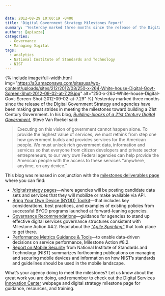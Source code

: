 ```yaml
---


date: 2012-08-29 10:00:19 -0400
title: 'Digital Government Strategy Milestones Report'
summary: 'Yesterday marked three months since the release of the Digital Government Strategy and agencies have been making great strides in meeting the milestones toward building a 21st Century Government. In his blog, Building-blocks of a 21st Century Digital Government, Steve Van Roekel said\: Executing on this vision of government cannot happen alone.'
authors: [apiazza]
categories:
  - Governance
  - Managing Digital
tags:
  - analytics
  - National Institute of Standards and Technology
  - NIST
---
```


{% include image/full-width.html img="https://s3.amazonaws.com/sitesusa/wp-content/uploads/sites/212/2012/08/250-x-264-White-house-Digital-Govt-Screen-Shot-2012-09-02-at-7.29.jpg" alt="250-x-264-White-house-Digital-Govt-Screen-Shot-2012-09-02-at-7.29" %}
Yesterday marked three months since the release of the Digital Government Strategy and agencies have been making great strides in meeting the milestones toward building a 21st Century Government. In his blog, [_Building-blocks of a 21st Century Digital Government_](http://www.whitehouse.gov/blog/2012/08/23/building-blocks-21st-century-digital-government), Steve Van Roekel said:

> Executing on this vision of government cannot happen alone. To provide the highest value of services, we must rethink from step one how government builds and provides services for the American people. We must unlock rich government data, information and services so that everyone from citizen developers and private sector entrepreneurs, to our very own Federal agencies can help provide the American people with the access to these services “anywhere, anytime, on any device.”

This blog was released in conjunction with the [milestones deliverables page](http://www.whitehouse.gov/digitalgov/deliverables) where you can find:

  * [/digitalstrategy pages](https://www.WHATEVER/2012/08/22/agency-digital-strategy-pages/ "Agency Digital Strategy Pages")—where agencies will be posting candidate data sets and services that they will mobilize or make available via API.
  * [Bring Your Own Device (BYOD) Toolkit](http://www.whitehouse.gov/digitalgov/bring-your-own-device)—that includes key considerations, best practices, and examples of existing policies from successful BYOD programs launched at forward-leaning agencies.
  * [Governance Recommendations](http://www.whitehouse.gov/digitalgov/digital-services-governance-recommendations)—guidance for agencies to stand up effective digital services governance structures consistent with Milestone Action #4.2. Read about the [_&#8220;Agile Sprinting&#8221;_](https://www.WHATEVER/2012/08/12/agile-sprinting-to-digital-governance-recommendations/ "Agile “Sprinting” to Digital Governance Recommendations") that took place to get there.
  * [Performance Metrics Guidance & Tools](https://www.WHATEVER/2013/07/15/digital-metrics-for-federal-agencies/ "Digital Metrics for Federal Agencies")—to enable data-driven decisions on service performance, Milestone Action #8.2.
  * [Report on Mobile Security](http://csrc.nist.gov/) from National Institute of Standards and Technology (NIST) summarizes forthcoming publications on managing and securing mobile devices and information on how NIST’s standards and guidelines should be used in the mobile landscape.

What&#8217;s your agency doing to meet the milestones? Let us know about the great work you are doing, and remember to check out the [Digital Services Innovation Center](http://gsablogs.gsa.gov/dsic/) webpage and digital strategy milestone page for guidance, resources, and training.